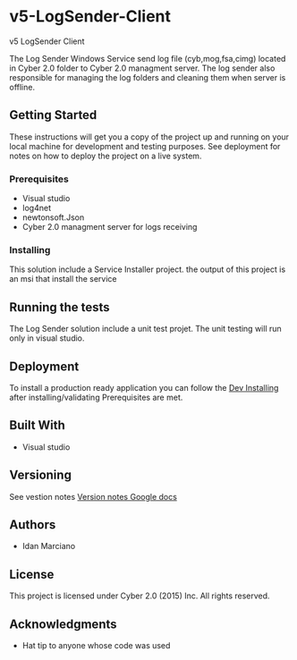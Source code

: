 # v5-LogSender-Client
v5 LogSender Client 

The Log Sender Windows Service send log file (cyb,mog,fsa,cimg) located in Cyber 2.0 folder to Cyber 2.0 managment server.
The log sender also responsible for managing the log folders and cleaning them when server is offline.

## Getting Started

These instructions will get you a copy of the project up and running on your local machine for development and testing purposes.
See deployment for notes on how to deploy the project on a live system.

### Prerequisites

* Visual studio
* log4net
* newtonsoft.Json
* Cyber 2.0 managment server for logs receiving

### Installing

This solution include a Service Installer project. the output of this project is an msi that install the service

## Running the tests

The Log Sender solution include a unit test projet.
The unit testing will run only in visual studio.

## Deployment

To install a production ready application you can follow the [Dev Installing](#dev-installing) after installing/validating Prerequisites are met.

## Built With

* Visual studio

## Versioning

See vestion notes [Version notes Google docs](https://docs.google.com/document/u/1/d/15fN9bL6YFy0ZJIrxfmFL691V4POe_7zb4SqEcy7h5pk/edit?usp=drive_web&ouid=107850385867994278819) 

## Authors

* Idan Marciano

## License

This project is licensed under Cyber 2.0 (2015) Inc. All rights reserved.

## Acknowledgments

* Hat tip to anyone whose code was used

